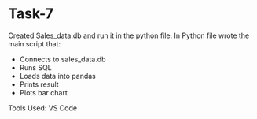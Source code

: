 # Task-7
Created Sales_data.db and run it in the python file. 
In Python file wrote the main script that:
- Connects to sales_data.db
- Runs SQL
- Loads data into pandas
- Prints result
- Plots bar chart

Tools Used: VS Code
